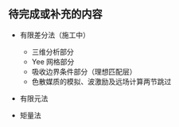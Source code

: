 ## 待完成或补充的内容

- 有限差分法（施工中）
    - 三维分析部分
    - Yee 网格部分
    - 吸收边界条件部分（理想匹配层）
    - 色散媒质的模拟、波激励及远场计算两节跳过

- 有限元法

- 矩量法